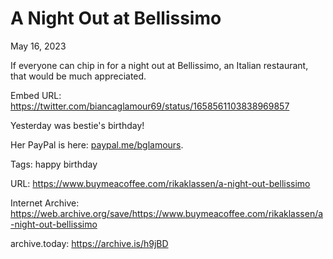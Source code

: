 # A Night Out at Bellissimo
May 16, 2023

If everyone can chip in for a night out at Bellissimo, an Italian restaurant, that would be much appreciated.

Embed URL: https://twitter.com/biancaglamour69/status/1658561103838969857

Yesterday was bestie's birthday!

Her PayPal is here: [paypal.me/bglamours](https://wwww.paypal.me/bglamours%E2%80%8B).

Tags: happy birthday

URL: https://www.buymeacoffee.com/rikaklassen/a-night-out-bellissimo

Internet Archive: https://web.archive.org/save/https://www.buymeacoffee.com/rikaklassen/a-night-out-bellissimo

archive.today: https://archive.is/h9jBD
